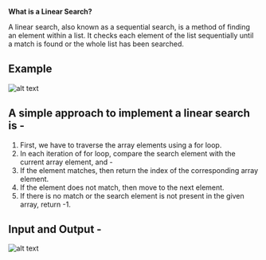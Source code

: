 
**What is a Linear Search?**

A linear search, also known as a sequential search, is a method of finding an element within a list. It checks each element of the list sequentially until a match is found or the whole list has been searched.

## Example
![alt text](https://media.geeksforgeeks.org/wp-content/cdn-uploads/Binary-Search.png)

## A simple approach to implement a linear search is -

1. First, we have to traverse the array elements using a for loop.
2. In each iteration of for loop, compare the search element with the current array element, and -
3. If the element matches, then return the index of the corresponding array element.
4. If the element does not match, then move to the next element.
5. If there is no match or the search element is not present in the given array, return -1.

## Input and Output -
![alt text](https://qawithexperts.com/Images/Upload/20-07-2018/binary-search-program-in-c-min.png)
